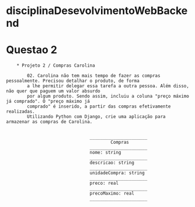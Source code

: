 # disciplinaDesevolvimentoWebBackend

# Questao 2

        * Projeto 2 / Compras Carolina

            02. Carolina não tem mais tempo de fazer as compras pessoalmente. Precisou detalhar o produto, de forma
            a lhe permitir delegar essa tarefa a outra pessoa. Além disso, não quer que paguem um valor absurdo
            por algum produto. Sendo assim, incluiu a coluna "preço máximo já comprado". O "preço máximo já
            comprado" é inserido, a partir das compras efetivamente realizadas.
            Utilizando Python com Django, crie uma aplicação para armazenar as compras de Carolina.


                                    ______________________
                                            Compras
                                    ______________________
                                    nome: string
                                    ______________________
                                    descricao: string
                                    ______________________
                                    unidadeCompra: string
                                    ______________________
                                    preco: real
                                    ______________________
                                    precoMaximo: real
                                    ______________________
                        